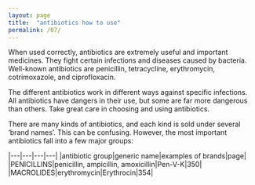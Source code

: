 ```yaml
---
layout: page
title:  "antibiotics how to use"
permalink: /07/
---
```

When used correctly, antibiotics are extremely useful and important medicines. They fight certain infections and diseases caused by bacteria. Well-known antibiotics are penicillin, tetracycline, erythromycin, cotrimoxazole, and ciprofloxacin.

The different antibiotics work in different ways against specific infections. All antibiotics have dangers in their use, but some are far more dangerous than others. Take great care in choosing and using antibiotics.

There are many kinds of antibiotics, and each kind is sold under several ‘brand names’. This can be confusing. However, the most important antibiotics fall into a few major groups:


|---|---|---|---|
|antibiotic group|generic name|examples of brands|page|
|PENICILLINS|penicillin, ampicillin, amoxicillin|Pen-V-K|350|
|MACROLIDES|erythromycin|Erythrocin|354|
